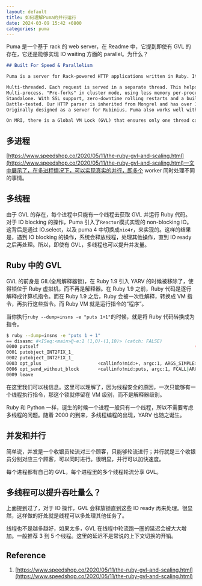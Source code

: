 ```yaml
---
layout: default
title: 如何理解Puma的并行运行
date: 2024-03-09 15:42 +0800
categories: puma
---
```


Puma 是一个基于 rack 的 web server，在 Readme 中，它提到即使有 GVL 的存在，它还是能够实现 IO waiting 方面的 parallel。为什么？

```md
## Built For Speed & Parallelism

Puma is a server for Rack-powered HTTP applications written in Ruby. It is:

Multi-threaded. Each request is served in a separate thread. This helps you serve more requests per second with less memory use.
Multi-process. "Pre-forks" in cluster mode, using less memory per-process thanks to copy-on-write memory.
Standalone. With SSL support, zero-downtime rolling restarts and a built-in request bufferer, you can deploy Puma without any reverse proxy.
Battle-tested. Our HTTP parser is inherited from Mongrel and has over 15 years of production use. Puma is currently the most popular Ruby webserver, and is the default server for Ruby on Rails.
Originally designed as a server for Rubinius, Puma also works well with Ruby (MRI) and JRuby.

On MRI, there is a Global VM Lock (GVL) that ensures only one thread can run Ruby code at a time. But if you're doing a lot of blocking IO (such as HTTP calls to external APIs like Twitter), Puma still improves MRI's throughput by allowing IO waiting to be done in parallel. Truly parallel Ruby implementations (TruffleRuby, JRuby) don't have this limitation.
```

## 多进程

[https://www.speedshop.co/2020/05/11/the-ruby-gvl-and-scaling.html](https://www.speedshop.co/2020/05/11/the-ruby-gvl-and-scaling.html)一文中展示了，在多进程情况下，可以实现真实的并行，即多个 worker 同时处理不同的事情。

## 多线程

由于 GVL 的存在，每个进程中只能有一个线程去获取 GVL 并运行 Ruby 代码。对于 IO blocking 的操作，Puma 引入了`Reactor`模式实现的 non-blocking IO。这背后是通过 IO.select，以及 puma 4 中切换成`nio4r`，来实现的。这样的结果是，遇到 IO blocking 的操作，系统会释放线程，处理其他操作，直到 IO ready 之后再处理。所以，即使有 GVL，多线程也可以提升并发量。

## Ruby 中的 GVL

GVL 的前身是 GIL(全局解释器锁)，在 Ruby 1.9 引入 YARV 的时候被移除了，使得锁位于 Ruby 虚拟机，而不再是解释器。在 Ruby 1.9 之前，Ruby 代码是逐行解释成计算机指令。而在 Ruby 1.9 之后，Ruby 会被一次性解释，转换成 VM 指令，再执行这些指令。而 Ruby VM 就是运行指令的“程序”。

当你执行`ruby --dump=insns -e "puts 1+1"`的时候，就是将 Ruby 代码转换成为指令。

```bash
$ ruby --dump=insns -e "puts 1 + 1"
== disasm: #<ISeq:<main>@-e:1 (1,0)-(1,10)> (catch: FALSE)
0000 putself                                                          (   1)[Li]
0001 putobject_INT2FIX_1_
0002 putobject_INT2FIX_1_
0003 opt_plus                     <callinfo!mid:+, argc:1, ARGS_SIMPLE>, <callcache>
0006 opt_send_without_block       <callinfo!mid:puts, argc:1, FCALL|ARGS_SIMPLE>, <callcache>
0009 leave
```

在这里我们可以栈信息。这里可以理解了，因为线程安全的原因，一次只能够有一个线程执行指令，那这个锁就停留在 VM 级别，而不是解释器级别。

Ruby 和 Python 一样，诞生的时候一个进程一般只有一个线程，所以不需要考虑多线程的问题。随着 2000 的到来，多线程编程的出现，YARV 也随之诞生。

## 并发和并行

简单说，并发是一个收银员轮流对三个顾客，只能够轮流进行；并行就是三个收银员分别对应三个顾客，可以同时进行。很明显，并行可以加快速度。

每个进程都有自己的 GVL，每个进程里的多个线程轮流分享 GVL。

## 多线程可以提升吞吐量么？

上面提到过了，对于 IO 操作，GVL 会释放锁直到这些 IO ready 再来处理。很显然，这样做的好处就是线程可以多处理其他任务了。

线程也不是越多越好，如果太多，GVL 在线程中轮流跑一圈的延迟会被大大增加。一般推荐 3 到 5 个线程。这里的延迟不是常说的上下文切换的开销。

## Reference

1. [https://www.speedshop.co/2020/05/11/the-ruby-gvl-and-scaling.html](https://www.speedshop.co/2020/05/11/the-ruby-gvl-and-scaling.html)
